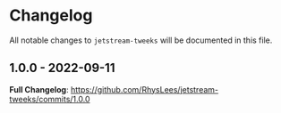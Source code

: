 # Changelog

All notable changes to `jetstream-tweeks` will be documented in this file.

## 1.0.0 - 2022-09-11

**Full Changelog**: https://github.com/RhysLees/jetstream-tweeks/commits/1.0.0
